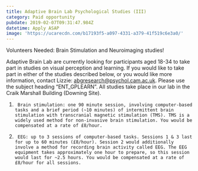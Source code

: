 ```yaml
---
title: Adaptive Brain Lab Psychological Studies (III)
category: Paid opportunity
pubdate: 2019-02-07T09:31:47.984Z
datetime: Apply ASAP
image: 'https://ucarecdn.com/b17193f5-a097-4331-a379-41f519c6e3a0/'
---
```

Volunteers Needed: Brain Stimulation and Neuroimaging studies!

Adaptive Brain Lab are currently looking for participants aged 18-34 to take part in studies on visual perception and learning. If you would like to take part in either of the studies described below, or you would like more information, contact Lizzie: abgresearch@psychol.cam.ac.uk. Please use the subject heading “ENT_GPLEARN”. All studies take place in our lab in the Craik Marshall Building (Downing Site).

1)  	Brain stimulation: one 90 minute session, involving computer-based tasks and a brief period (~10 minutes) of intermittent brain stimulation with transcranial magnetic stimulation (TMS). TMS is a widely used method for non-invasive brain stimulation. You would be compensated at a rate of £8/hour.

2)  	EEG: up to 3 sessions of computer-based tasks. Sessions 1 & 3 last for up to 60 minutes (£8/hour). Session 2 would additionally involve a method for recording brain activity called EEG. The EEG equipment takes approximately one hour to prepare, so this session would last for ~2.5 hours. You would be compensated at a rate of £8/hour for all sessions.
